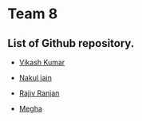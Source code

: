 # Team 8

## List of Github repository.

* [Vikash Kumar](https://github.com/Codefreak69/password-generator)

* [Nakul jain](https://github.com/nakul-jain14/CLOCK-UI-DESIGN)

* [Rajiv Ranjan](https://github.com/rajiv-dotcom/new-project.git)

* [Megha](https://github.com/megha-ahirwar/Rose-.git)
